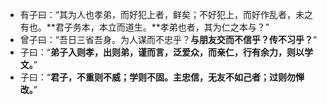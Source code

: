 - 有子曰：“其为人也孝弟，而好犯上者，鲜矣；不好犯上，而好作乱者，未之有也。**君子务本，本立而道生。**孝弟也者，其为仁之本与？”
- 曾子曰：“吾日三省吾身。为人谋而不忠乎？**与朋友交而不信乎？传不习乎？**”
- 子曰：“**弟子入则孝，出则弟，谨而言，泛爱众，而亲仁，行有余力，则以学文。**”
- 子曰：“**君子，不重则不威；学则不固。主忠信，无友不如己者；过则勿惮改。**”

